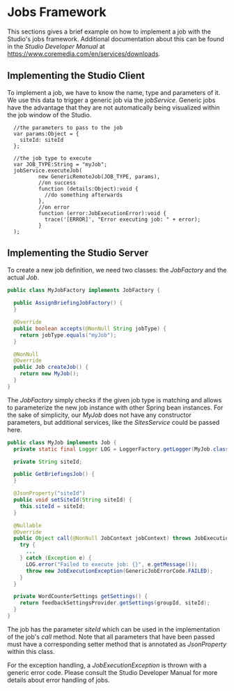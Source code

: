 # Jobs Framework

This sections gives a brief example on how to implement a job with the Studio's jobs framework. 
Additional documentation about this can be found 
in the _Studio Developer Manual_ at https://www.coremedia.com/en/services/downloads.

## Implementing the Studio Client

To implement a job, we have to know the name, type and parameters of it. 
We use this data to trigger a generic job via the _jobService_. 
Generic jobs have the advantage that they are not 
automatically being visualized within the job window of the Studio.

```
  //the parameters to pass to the job
  var params:Object = {
    siteId: siteId
  };

  //the job type to execute
  var JOB_TYPE:String = "myJob";
  jobService.executeJob(
          new GenericRemoteJob(JOB_TYPE, params),
          //on success
          function (details:Object):void {
            //do something afterwards
          },
          //on error
          function (error:JobExecutionError):void {
            trace('[ERROR]', "Error executing job: " + error);
          }
  );
```

## Implementing the Studio Server

To create a new job definition, we need two classes: the _JobFactory_ and the 
actual _Job_.

```java
public class MyJobFactory implements JobFactory {
  
  public AssignBriefingJobFactory() {
  }

  @Override
  public boolean accepts(@NonNull String jobType) {
    return jobType.equals("myJob");
  }

  @NonNull
  @Override
  public Job createJob() {
    return new MyJob();
  }
}
```

The _JobFactory_ simply checks if the given job type is matching and allows
to parameterize the new job instance with other Spring bean instances.
For the sake of simplicity, our _MyJob_ does not have any constructor parameters, but
additional services, like the _SitesService_ could be passed here.

```java
public class MyJob implements Job {
  private static final Logger LOG = LoggerFactory.getLogger(MyJob.class);

  private String siteId;

  public GetBriefingsJob() {
  }

  @JsonProperty("siteId")
  public void setSiteId(String siteId) {
    this.siteId = siteId;
  }

  @Nullable
  @Override
  public Object call(@NonNull JobContext jobContext) throws JobExecutionException {
    try {
      ...
    } catch (Exception e) {
      LOG.error("Failed to execute job: {}", e.getMessage());
      throw new JobExecutionException(GenericJobErrorCode.FAILED);
    }
  }

  private WordCounterSettings getSettings() {
    return feedbackSettingsProvider.getSettings(groupId, siteId);
  }
}
```

The job has the parameter _siteId_ which can be used in the implementation
of the job's _call_ method. Note that all parameters that have been passed
must have a corresponding setter method that is annotated as _JsonProperty_
within this class.

For the exception handling, a _JobExecutionException_ is thrown with a generic error code.
Please consult the Studio Developer Manual for more details about error handling
of jobs.  
